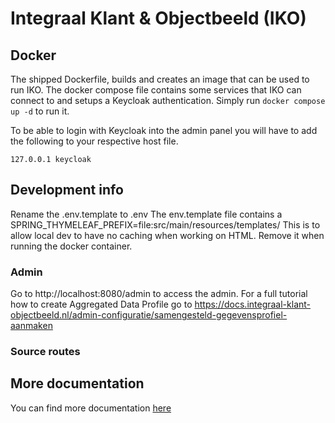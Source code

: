# Integraal Klant & Objectbeeld (IKO)

## Docker

The shipped Dockerfile, builds and creates an image that can be used to run IKO. The docker compose file contains some
services that IKO can connect to and setups a Keycloak authentication. Simply run `docker compose up -d` to run it.

To be able to login with Keycloak into the admin panel you will have to add the following to your respective host file.

```text
127.0.0.1 keycloak
```

## Development info 

Rename the .env.template to .env
The env.template file contains a SPRING_THYMELEAF_PREFIX=file:src/main/resources/templates/
This is to allow local dev to have no caching when working on HTML. Remove it when running the docker container.

### Admin  

Go to http://localhost:8080/admin to access the admin.
For a full tutorial how to create Aggregated Data Profile go to https://docs.integraal-klant-objectbeeld.nl/admin-configuratie/samengesteld-gegevensprofiel-aanmaken

### Source routes

## More documentation

You can find more documentation [here](./doc/index.md)